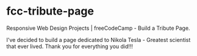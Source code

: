 # fcc-tribute-page

Responsive Web Design Projects | freeCodeCamp - Build a Tribute Page.

I've decided to build a page dedicated to Nikola Tesla - Greatest scientist that ever lived. Thank you for everything you did!!!
